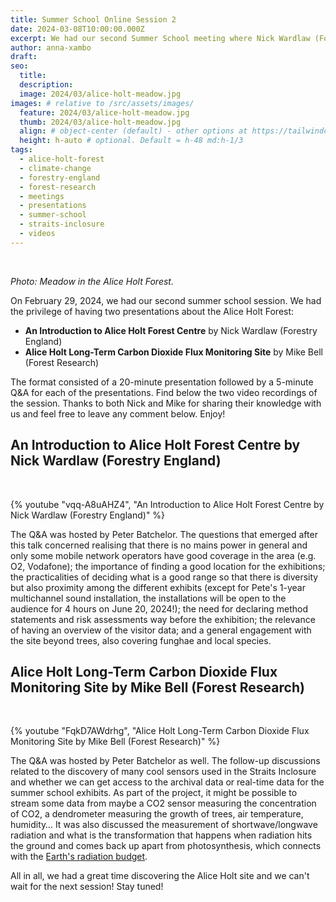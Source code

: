 ```yaml
---
title: Summer School Online Session 2
date: 2024-03-08T10:00:00.000Z
excerpt: We had our second Summer School meeting where Nick Wardlaw (Forestry England) and Michael Bell (Forest Research) presented Alice Holt from their respective perspectives.
author: anna-xambo
draft:
seo:
  title:
  description:
  image: 2024/03/alice-holt-meadow.jpg
images: # relative to /src/assets/images/
  feature: 2024/03/alice-holt-meadow.jpg
  thumb: 2024/03/alice-holt-meadow.jpg
  align: # object-center (default) - other options at https://tailwindcss.com/docs/object-position
  height: h-auto # optional. Default = h-48 md:h-1/3
tags:
  - alice-holt-forest  
  - climate-change
  - forestry-england  
  - forest-research    
  - meetings
  - presentations
  - summer-school
  - straits-inclosure
  - videos
---
```


<br />

*Photo: Meadow in the Alice Holt Forest.*

On February 29, 2024, we had our second summer school session. We had the privilege of having two presentations about the Alice Holt Forest:

* **An Introduction to Alice Holt Forest Centre** by Nick Wardlaw (Forestry England)
* **Alice Holt Long-Term Carbon Dioxide Flux Monitoring Site** by Mike Bell (Forest Research)

The format consisted of a 20-minute presentation followed by a 5-minute Q&A for each of the presentations. Find below the two video recordings of the session. Thanks to both Nick and Mike for sharing their knowledge with us and feel free to leave any comment below. Enjoy!

## An Introduction to Alice Holt Forest Centre by Nick Wardlaw (Forestry England)

<br />

{% youtube "vqq-A8uAHZ4", "An Introduction to Alice Holt Forest Centre by Nick Wardlaw (Forestry England)" %}

The Q&A was hosted by Peter Batchelor. The questions that emerged after this talk concerned realising that there is no mains power in general and only some mobile network operators have good coverage in the area (e.g. O2, Vodafone); the importance of finding a good location for the exhibitions; the practicalities of deciding what is a good range so that there is diversity but also proximity among the different exhibits (except for Pete's 1-year multichannel sound installation, the installations will be open to the audience for 4 hours on June 20, 2024!); the need for declaring method statements and risk assessments way before the exhibition; the relevance of having an overview of the visitor data; and a general engagement with the site beyond trees, also covering funghae and local species. 

## Alice Holt Long-Term Carbon Dioxide Flux Monitoring Site by Mike Bell (Forest Research)

<br />

{% youtube "FqkD7AWdrhg", "Alice Holt Long-Term Carbon Dioxide Flux Monitoring Site by Mike Bell (Forest Research)" %}

The Q&A was hosted by Peter Batchelor as well. The follow-up discussions related to the discovery of many cool sensors used in the Straits Inclosure and whether we can get access to the archival data or real-time data for the summer school exhibits. As part of the project, it might be possible to stream some data from maybe a CO2 sensor measuring the concentration of CO2, a dendrometer measuring the growth of trees, air temperature, humidity… It was also discussed the measurement of shortwave/longwave radiation and what is the transformation that happens when radiation hits the ground and comes back up apart from photosynthesis, which connects with the [Earth's radiation budget](https://science.nasa.gov/ems/13_radiationbudget).

All in all, we had a great time discovering the Alice Holt site and we can't wait for the next session! Stay tuned! 
